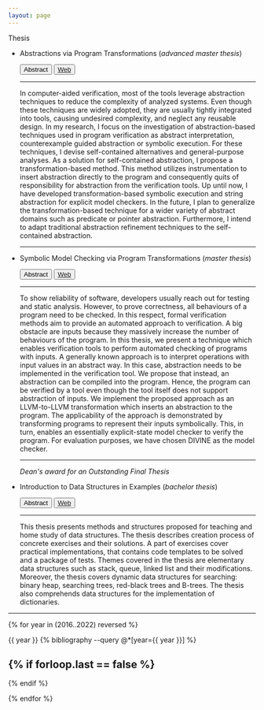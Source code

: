 ```yaml
---
layout: page
---
```


Thesis

- Abstractions via Program Transformations (_advanced master thesis_)
  <div id="amaster-materials">
    <button class="btn btn-link" type="button" data-toggle="collapse" data-target="#abstract-amaster" aria-expanded="false" aria-controls="abstract-amaster">
    Abstract
    </button>

    <button class="btn btn-link" type="button">
    <a href="https://is.muni.cz/th/uqf69/?lang=en">Web</a>
    </button>

    <div class="collapse" id="abstract-amaster">
      <hr>
      In computer-aided verification, most of the tools leverage abstraction techniques to reduce the complexity of analyzed systems. Even though these techniques are widely adopted, they are usually tightly integrated into tools, causing undesired complexity, and neglect any reusable design. In my research, I focus on the investigation of abstraction-based techniques used in program verification as abstract interpretation, counterexample guided abstraction or symbolic execution. For these techniques, I devise self-contained alternatives and general-purpose analyses. As a solution for self-contained abstraction, I propose a transformation-based method. This method utilizes instrumentation to insert abstraction directly to the program and consequently quits of responsibility for abstraction from the verification tools. Up until now, I have developed transformation-based symbolic execution and string abstraction for explicit model checkers. In the future, I plan to generalize the transformation-based technique for a wider variety of abstract domains such as predicate or pointer abstraction. Furthermore, I intend to adapt traditional abstraction refinement techniques to the self-contained abstraction.
      <hr>
    </div>
  </div>

- Symbolic Model Checking via Program Transformations (_master thesis_)
  <div id="master-materials">
    <button class="btn btn-link" type="button" data-toggle="collapse" data-target="#abstract-master" aria-expanded="false" aria-controls="abstract-master">
    Abstract
    </button>

    <button class="btn btn-link" type="button">
    <a href="https://is.muni.cz/th/owq0x/?lang=en">Web</a>
    </button>

    <div class="collapse" id="abstract-master">
      <hr>
      To show reliability of software, developers usually reach out for testing and static analysis. However, to prove correctness, all behaviours of a program need to be checked. In this respect, formal verification methods aim to provide an automated approach to verification. A big obstacle are inputs because they massively increase the number of behaviours of the program. In this thesis, we present a technique which enables verification tools to perform automated checking of programs with inputs. A generally known approach is to interpret operations with input values in an abstract way. In this case, abstraction needs to be implemented in the verification tool. We propose that instead, an abstraction can be compiled into the program. Hence, the program can be verified by a tool even though the tool itself does not support abstraction of inputs. We implement the proposed approach as an LLVM-to-LLVM transformation which inserts an abstraction to the program. The applicability of the approach is demonstrated by transforming programs to represent their inputs symbolically. This, in turn, enables an essentially explicit-state model checker to verify the program. For evaluation purposes, we have chosen DIVINE as the model checker.
      <hr>
    </div>
    <i class='fa fa-trophy'> Dean's award for an Outstanding Final Thesis</i>
  </div>


- Introduction to Data Structures in Examples (_bachelor thesis_)
  <div id="bachelor-materials">
    <button class="btn btn-link" type="button" data-toggle="collapse" data-target="#abstract-bachelor" aria-expanded="false" aria-controls="abstract-bachelor">
    Abstract
    </button>

    <button class="btn btn-link" type="button">
    <a href="https://is.muni.cz/th/vlg4z/?lang=en">Web</a>
    </button>

    <div class="collapse" id="abstract-bachelor">
      <hr>
      This thesis presents methods and structures proposed for teaching and home study of data structures. The thesis describes creation process of concrete exercises and their solutions. A part of exercises cover practical implementations, that contains code templates to be solved and a package of tests. Themes covered in the thesis are elementary data structures such as stack, queue, linked list and their modifications. Moreover, the thesis covers dynamic data structures for searching: binary heap, searching trees, red-black trees and B-trees. The thesis also comprehends data structures for the implementation of dictionaries.
    </div>
  </div>

---


{% for year in (2016..2022) reversed %}

{{ year }}
{% bibliography --query @*[year={{ year }}] %}

{% if forloop.last == false %}
  ---
{% endif %}

{% endfor %}
